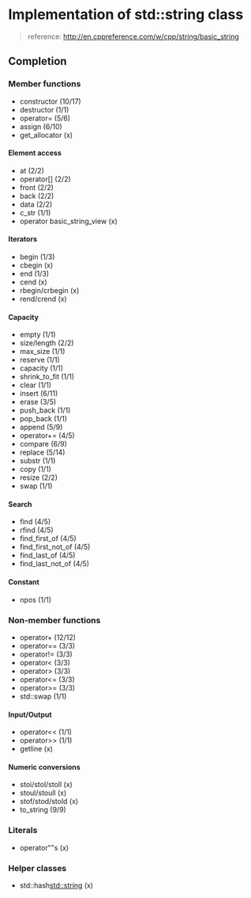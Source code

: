 # Implementation of std::string class

> reference: http://en.cppreference.com/w/cpp/string/basic_string

## Completion

### Member functions
- constructor (10/17)
- destructor (1/1)
- operator= (5/6)
- assign (6/10)
- get_allocator (x)

#### Element access
- at (2/2)
- operator[] (2/2)
- front (2/2)
- back (2/2)
- data (2/2)
- c_str (1/1)
- operator basic_string_view (x)

#### Iterators
- begin (1/3)
- cbegin (x)
- end (1/3)
- cend (x)
- rbegin/crbegin (x)
- rend/crend (x)

#### Capacity
- empty (1/1)
- size/length (2/2)
- max_size (1/1)
- reserve (1/1)
- capacity (1/1)
- shrink_to_fit (1/1)
- clear (1/1)
- insert (6/11)
- erase (3/5)
- push_back (1/1)
- pop_back (1/1)
- append (5/9)
- operator+= (4/5)
- compare (6/9)
- replace (5/14)
- substr (1/1)
- copy (1/1)
- resize (2/2)
- swap (1/1)

#### Search
- find (4/5)
- rfind (4/5)
- find_first_of (4/5)
- find_first_not_of (4/5)
- find_last_of (4/5)
- find_last_not_of (4/5)

#### Constant
- npos (1/1)

### Non-member functions
- operator+ (12/12)
- operator== (3/3)
- operator!= (3/3)
- operator<  (3/3)
- operator>  (3/3)
- operator<= (3/3)
- operator>= (3/3)
- std::swap  (1/1)

#### Input/Output
- operator<< (1/1)
- operator>> (1/1)
- getline (x)

#### Numeric conversions
- stoi/stol/stoll (x)
- stoul/stoull (x)
- stof/stod/stold (x)
- to_string (9/9)

### Literals
- operator""s (x)

### Helper classes
- std::hash<std::string> (x)
